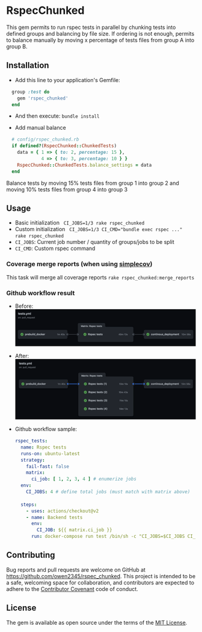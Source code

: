 # RspecChunked
This gem permits to run rspec tests in parallel by chunking tests into defined groups and balancing by file size.
If ordering is not enough, permits to balance manually by moving x percentage of tests files from group A into group B.

## Installation
- Add this line to your application's Gemfile:
```ruby
  group :test do
    gem 'rspec_chunked'
  end
```

- And then execute:
`bundle install`

- Add manual balance
```ruby
  # config/rspec_chunked.rb
  if defined?(RspecChunked::ChunkedTests)
    data = { 1 => { to: 2, percentage: 15 },
             4 => { to: 3, percentage: 10 } }
    RspecChunked::ChunkedTests.balance_settings = data
  end
```
Balance tests by moving 15% tests files from group 1 into group 2 and moving 10% tests files from group 4 into group 3

## Usage
- Basic initialization
  ` CI_JOBS=1/3 rake rspec_chunked`
- Custom initialization
  ` CI_JOBS=1/3 CI_CMD="bundle exec rspec ..." rake rspec_chunked`
- `CI_JOBS`: Current job number / quantity of groups/jobs to be split
- `CI_CMD`: Custom rspec command

### Coverage merge reports (when using [simplecov](https://github.com/simplecov-ruby/simplecov#merging-test-runs-under-different-execution-environments))
This task will merge all coverage reports
`rake rspec_chunked:merge_reports`


### Github workflow result
- Before:    
  ![Before](/docs/before.png?raw=true)

- After:    
  ![After](/docs/current.png?raw=true)   

- Github workflow sample:
  ````yaml
  rspec_tests:
    name: Rspec tests
    runs-on: ubuntu-latest
    strategy:
      fail-fast: false
      matrix:
        ci_job: [ 1, 2, 3, 4 ] # enumerize jobs
    env:
      CI_JOBS: 4 # define total jobs (must match with matrix above)
  
    steps:
      - uses: actions/checkout@v2
      - name: Backend tests
        env:
          CI_JOB: ${{ matrix.ci_job }}
        run: docker-compose run test /bin/sh -c "CI_JOBS=$CI_JOBS CI_JOB=$CI_JOB rake rspec_chunked"

  ````  

## Contributing
Bug reports and pull requests are welcome on GitHub at https://github.com/owen2345/rspec_chunked. This project is intended to be a safe, welcoming space for collaboration, and contributors are expected to adhere to the [Contributor Covenant](http://contributor-covenant.org) code of conduct.

## License
The gem is available as open source under the terms of the [MIT License](https://opensource.org/licenses/MIT).
